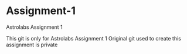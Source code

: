 # Assignment-1
Astrolabs Assignment 1

This git is only for Astrolabs Assignment 1 
Original git used to create this assignment is private
